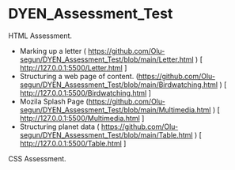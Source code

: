 # DYEN_Assessment_Test

HTML Assessment.
- Marking up a letter ( https://github.com/Olu-segun/DYEN_Assessment_Test/blob/main/Letter.html ) [ http://127.0.0.1:5500/Letter.html ]
- Structuring a web page of content. (https://github.com/Olu-segun/DYEN_Assessment_Test/blob/main/Birdwatching.html ) [  http://127.0.0.1:5500/Birdwatching.html ]
- Mozila Splash Page (https://github.com/Olu-segun/DYEN_Assessment_Test/blob/main/Multimedia.html ) [ http://127.0.0.1:5500/Multimedia.html ] 
- Structuring planet data ( https://github.com/Olu-segun/DYEN_Assessment_Test/blob/main/Table.html ) [ http://127.0.0.1:5500/Table.html ]



CSS Assessment.




